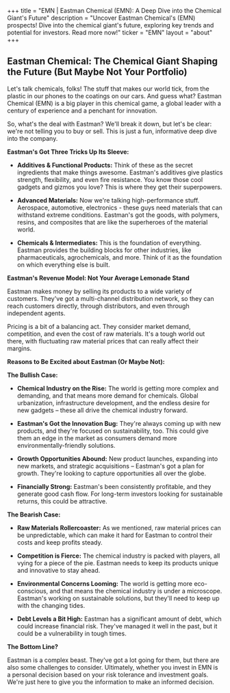 +++
title = "EMN |  Eastman Chemical (EMN): A Deep Dive into the Chemical Giant's Future"
description = "Uncover Eastman Chemical's (EMN) prospects! Dive into the chemical giant's future, exploring key trends and potential for investors.  Read more now!"
ticker = "EMN"
layout = "about"
+++

        


## Eastman Chemical: The Chemical Giant Shaping the Future (But Maybe Not Your Portfolio)

Let's talk chemicals, folks! The stuff that makes our world tick, from the plastic in our phones to the coatings on our cars. And guess what? Eastman Chemical (EMN) is a big player in this chemical game, a global leader with a century of experience and a penchant for innovation.  

So, what's the deal with Eastman? We'll break it down, but let's be clear:  we're not telling you to buy or sell.  This is just a fun, informative deep dive into the company.

**Eastman's Got Three Tricks Up Its Sleeve:**

* **Additives & Functional Products:** Think of these as the secret ingredients that make things awesome. Eastman's additives give plastics strength, flexibility, and even fire resistance. You know those cool gadgets and gizmos you love? This is where they get their superpowers.

* **Advanced Materials:** Now we're talking high-performance stuff. Aerospace, automotive, electronics - these guys need materials that can withstand extreme conditions. Eastman's got the goods, with polymers, resins, and composites that are like the superheroes of the material world.

* **Chemicals & Intermediates:** This is the foundation of everything. Eastman provides the building blocks for other industries, like pharmaceuticals, agrochemicals, and more. Think of it as the foundation on which everything else is built.

**Eastman's Revenue Model:  Not Your Average Lemonade Stand**

Eastman makes money by selling its products to a wide variety of customers. They've got a multi-channel distribution network, so they can reach customers directly, through distributors, and even through independent agents.  

Pricing is a bit of a balancing act. They consider market demand, competition, and even the cost of raw materials.  It's a tough world out there, with fluctuating raw material prices that can really affect their margins.

**Reasons to Be Excited about Eastman (Or Maybe Not):**

**The Bullish Case:**

* **Chemical Industry on the Rise:**  The world is getting more complex and demanding, and that means more demand for chemicals. Global urbanization, infrastructure development, and the endless desire for new gadgets – these all drive the chemical industry forward.

* **Eastman's Got the Innovation Bug:** They're always coming up with new products, and they're focused on sustainability, too. This could give them an edge in the market as consumers demand more environmentally-friendly solutions.

* **Growth Opportunities Abound:** New product launches, expanding into new markets, and strategic acquisitions – Eastman's got a plan for growth. They're looking to capture opportunities all over the globe.

* **Financially Strong:** Eastman's been consistently profitable, and they generate good cash flow. For long-term investors looking for sustainable returns, this could be attractive. 

**The Bearish Case:**

* **Raw Materials Rollercoaster:** As we mentioned, raw material prices can be unpredictable, which can make it hard for Eastman to control their costs and keep profits steady.

* **Competition is Fierce:** The chemical industry is packed with players, all vying for a piece of the pie.  Eastman needs to keep its products unique and innovative to stay ahead.

* **Environmental Concerns Looming:** The world is getting more eco-conscious, and that means the chemical industry is under a microscope. Eastman's working on sustainable solutions, but they'll need to keep up with the changing tides.

* **Debt Levels a Bit High:**  Eastman has a significant amount of debt, which could increase financial risk.  They've managed it well in the past, but it could be a vulnerability in tough times.

**The Bottom Line?**

Eastman is a complex beast. They've got a lot going for them, but there are also some challenges to consider.  Ultimately, whether you invest in EMN is a personal decision based on your risk tolerance and investment goals. We're just here to give you the information to make an informed decision.

        